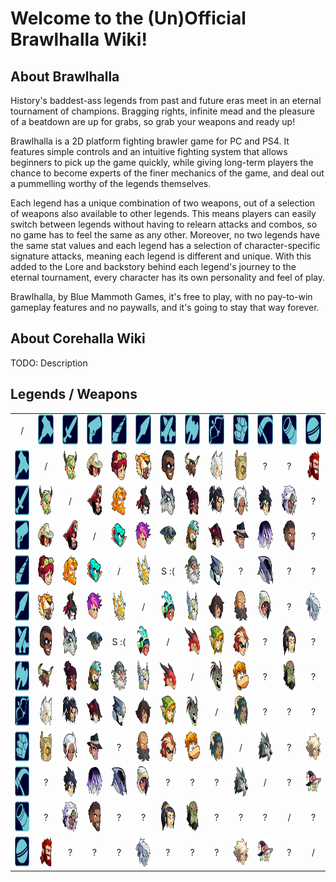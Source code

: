 # Welcome to the (Un)Official Brawlhalla Wiki!

## About Brawlhalla

History's baddest-ass legends from past and future eras meet in an eternal tournament of champions. Bragging rights, infinite mead and the pleasure of a beatdown are up for grabs, so grab your weapons and ready up!<br>

Brawlhalla is a 2D platform fighting brawler game for PC and PS4. It features simple controls and an intuitive fighting system that allows beginners to pick up the game quickly, while giving long-term players the chance to become experts of the finer mechanics of the game, and deal out a pummelling worthy of the legends themselves.<br>

Each legend has a unique combination of two weapons, out of a selection of weapons also available to other legends. This means players can easily switch between legends without having to relearn attacks and combos, so no game has to feel the same as any other. Moreover, no two legends have the same stat values and each legend has a selection of character-specific signature attacks, meaning each legend is different and unique. With this added to the Lore and backstory behind each legend's journey to the eternal tournament, every character has its own personality and feel of play.<br>

Brawlhalla, by Blue Mammoth Games, it's free to play, with no pay-to-win gameplay features and no paywalls, and it's going to stay that way forever.<br>

## About Corehalla Wiki

TODO: Description

## Legends / Weapons

<table style="text-align:center">
    <tr>
        <td>/</td>
        <td><img src="/assets/images/icons/weapons/Hammer.png" alt="Hammer" width="48px" height="48px"></td>
        <td><img src="/assets/images/icons/weapons/Sword.png" alt="Sword" width="48px" height="48px"></td>
        <td><img src="/assets/images/icons/weapons/Blasters.png" alt="Blasters" width="48px" height="48px"></td>
        <td><img src="/assets/images/icons/weapons/Rocket Lance.png" alt="Rocket Lance" width="48px" height="48px"></td>
        <td><img src="/assets/images/icons/weapons/Spear.png" alt="Spear" width="48px" height="48px"></td>
        <td><img src="/assets/images/icons/weapons/Katars.png" alt="Katars" width="48px" height="48px"></td>
        <td><img src="/assets/images/icons/weapons/Axe.png" alt="Axe" width="48px" height="48px"></td>
        <td><img src="/assets/images/icons/weapons/Bow.png" alt="Bow" width="48px" height="48px"></td>
        <td><img src="/assets/images/icons/weapons/Gauntlets.png" alt="Gauntlets" width="48px" height="48px"></td>
        <td><img src="/assets/images/icons/weapons/Scythe.png" alt="ScytheScythe" width="48px" height="48px"></td>
        <td><img src="/assets/images/icons/weapons/Cannon.png" alt="Cannon" width="48px" height="48px"></td>
        <td><img src="/assets/images/icons/weapons/Orb.png" alt="Orb" width="48px" height="48px"></td>
    </tr>
    <tr>
        <td><img src="/assets/images/icons/weapons/Hammer.png" alt="Hammer" width="48px" height="48px"></td>
        <td>/</td>
        <td><img src="/assets/images/icons/legends/bodvar.png" alt="Bodvar" width="48px" height="48px"></td>
        <td><img src="/assets/images/icons/legends/cassidy.png" alt="Cassidy" width="48px" height="48px"></td>
        <td><img src="/assets/images/icons/legends/scarlet.png" alt="Scarlet" width="48px" height="48px"></td>
        <td><img src="/assets/images/icons/legends/gnash.png" alt="Gnash" width="48px" height="48px"></td>
        <td><img src="/assets/images/icons/legends/sentinel.png" alt="Sentinel" width="48px" height="48px"></td>
        <td><img src="/assets/images/icons/legends/teros.png" alt="Teros" width="48px" height="48px"></td>
        <td><img src="/assets/images/icons/legends/yumiko.png" alt="Yumiko" width="48px" height="48px"></td>
        <td><img src="/assets/images/icons/legends/kor.png" alt="Kor" width="48px" height="48px"></td>
        <td>?</td>
        <td>?</td>
        <td><img src="/assets/images/icons/legends/thor.png" alt="Thor" width="48px" height="48px"></td>
    </tr>
    <tr>
        <td><img src="/assets/images/icons/weapons/Sword.png" alt="Sword" width="48px" height="48px"></td>
        <td><img src="/assets/images/icons/legends/bodvar.png" alt="Bodvar" width="48px" height="48px"></td>
        <td>/</td>
        <td><img src="/assets/images/icons/legends/thatch.png" alt="Thatch" width="48px" height="48px"></td>
        <td><img src="/assets/images/icons/legends/sir roland.png" alt="Sir Roland" width="48px" height="48px"></td>
        <td><img src="/assets/images/icons/legends/hattori.png" alt="Hattori" width="48px" height="48px"></td>
        <td><img src="/assets/images/icons/legends/asuri.png" alt="Asuri" width="48px" height="48px"></td>
        <td><img src="/assets/images/icons/legends/jhala.png" alt="Jhala" width="48px" height="48px"></td>
        <td><img src="/assets/images/icons/legends/koji.png" alt="Koji" width="48px" height="48px"></td>
        <td><img src="/assets/images/icons/legends/val.png" alt="Val" width="48px" height="48px"></td>
        <td><img src="/assets/images/icons/legends/jiro.png" alt="Jiro" width="48px" height="48px"></td>
        <td><img src="/assets/images/icons/legends/sidra.png" alt="Sidra" width="48px" height="48px"></td>
        <td>?</td>
    </tr>
    <tr>
        <td><img src="/assets/images/icons/weapons/Blasters.png" alt="Blasters" width="48px" height="48px"></td>
        <td><img src="/assets/images/icons/legends/cassidy.png" alt="Cassidy" width="48px" height="48px"></td>
        <td><img src="/assets/images/icons/legends/thatch.png" alt="Thatch" width="48px" height="48px"></td>
        <td>/</td>
        <td><img src="/assets/images/icons/legends/lord vraxx.png" alt="Lord Vraxx" width="48px" height="48px"></td>
        <td><img src="/assets/images/icons/legends/ada.png" alt="Ada" width="48px" height="48px"></td>
        <td><img src="/assets/images/icons/legends/lucien.png" alt="Lucien" width="48px" height="48px"></td>
        <td><img src="/assets/images/icons/legends/barraza.png" alt="Barraza" width="48px" height="48px"></td>
        <td><img src="/assets/images/icons/legends/diana.png" alt="Diana" width="48px" height="48px"></td>
        <td><img src="/assets/images/icons/legends/cross.png" alt="Cross" width="48px" height="48px"></td>
        <td><img src="/assets/images/icons/legends/nix.png" alt="Nix" width="48px" height="48px"></td>
        <td><img src="/assets/images/icons/legends/isaiah.png" alt="Isaiah" width="48px" height="48px"></td>
        <td>?</td>
    </tr>
    <tr>
        <td><img src="/assets/images/icons/weapons/Rocket Lance.png" alt="Rocket Lance" width="48px" height="48px"></td>
        <td><img src="/assets/images/icons/legends/scarlet.png" alt="Scarlet" width="48px" height="48px"></td>
        <td><img src="/assets/images/icons/legends/sir roland.png" alt="Sir Roland" width="48px" height="48px"></td>
        <td><img src="/assets/images/icons/legends/lord vraxx.png" alt="Lord Vraxx" width="48px" height="48px"></td>
        <td>/</td>
        <td><img src="/assets/images/icons/legends/orion.png" alt="Orion" width="48px" height="48px"></td>
        <td>S :(</td>
        <td><img src="/assets/images/icons/legends/ulgrim.png" alt="Ulgrim" width="48px" height="48px"></td>
        <td><img src="/assets/images/icons/legends/vector.png" alt="Vector" width="48px" height="48px"></td>
        <td>?</td>
        <td><img src="/assets/images/icons/legends/artemis.png" alt="Artemis" width="48px" height="48px"></td>
        <td>?</td>
        <td>?</td>
    </tr>
    <tr>
        <td><img src="/assets/images/icons/weapons/Spear.png" alt="Spear" width="48px" height="48px"></td>
        <td><img src="/assets/images/icons/legends/gnash.png" alt="Gnash" width="48px" height="48px"></td>
        <td><img src="/assets/images/icons/legends/hattori.png" alt="Hattori" width="48px" height="48px"></td>
        <td><img src="/assets/images/icons/legends/ada.png" alt="Ada" width="48px" height="48px"></td>
        <td><img src="/assets/images/icons/legends/orion.png" alt="Orion" width="48px" height="48px"></td>
        <td>/</td>
        <td><img src="/assets/images/icons/legends/queen nai.png" alt="Queen Nai" width="48px" height="48px"></td>
        <td><img src="/assets/images/icons/legends/brynn.png" alt="Brynn" width="48px" height="48px"></td>
        <td><img src="/assets/images/icons/legends/kaya.png" alt="Kaya" width="48px" height="48px"></td>
        <td><img src="/assets/images/icons/legends/wu shang.png" alt="Wu Shang" width="48px" height="48px"></td>
        <td><img src="/assets/images/icons/legends/mirage.png" alt="Mirage" width="48px" height="48px"></td>
        <td>?</td>
        <td><img src="/assets/images/icons/legends/dusk.png" alt="Dusk" width="48px" height="48px"></td>
    </tr>
    <tr>
        <td><img src="/assets/images/icons/weapons/Katars.png" alt="Katars" width="48px" height="48px"></td>
        <td><img src="/assets/images/icons/legends/sentinel.png" alt="Sentinel" width="48px" height="48px"></td>
        <td><img src="/assets/images/icons/legends/asuri.png" alt="Asuri" width="48px" height="48px"></td>
        <td><img src="/assets/images/icons/legends/lucien.png" alt="Lucien" width="48px" height="48px"></td>
        <td>S :(</td>
        <td><img src="/assets/images/icons/legends/queen nai.png" alt="Queen Nai" width="48px" height="48px"></td>
        <td>/</td>
        <td><img src="/assets/images/icons/legends/ragnir.png" alt="Ragnir" width="48px" height="48px"></td>
        <td><img src="/assets/images/icons/legends/ember.png" alt="Ember" width="48px" height="48px"></td>
        <td><img src="/assets/images/icons/legends/caspian.png" alt="Caspian" width="48px" height="48px"></td>
        <td>?</td>
        <td><img src="/assets/images/icons/legends/lin fei.png" alt="Lin Fei" width="48px" height="48px"></td>
        <td>?</td>
    </tr>
    <tr>
        <td><img src="/assets/images/icons/weapons/Axe.png" alt="Axe" width="48px" height="48px"></td>
        <td><img src="/assets/images/icons/legends/teros.png" alt="Teros" width="48px" height="48px"></td>
        <td><img src="/assets/images/icons/legends/jhala.png" alt="Jhala" width="48px" height="48px"></td>
        <td><img src="/assets/images/icons/legends/barraza.png" alt="Barraza" width="48px" height="48px"></td>
        <td><img src="/assets/images/icons/legends/ulgrim.png" alt="Ulgrim" width="48px" height="48px"></td>
        <td><img src="/assets/images/icons/legends/brynn.png" alt="Brynn" width="48px" height="48px"></td>
        <td><img src="/assets/images/icons/legends/ragnir.png" alt="Ragnir" width="48px" height="48px"></td>
        <td>/</td>
        <td><img src="/assets/images/icons/legends/azoth.png" alt="Azoth" width="48px" height="48px"></td>
        <td><img src="/assets/images/icons/legends/rayman.png" alt="Rayman" width="48px" height="48px"></td>
        <td>?</td>
        <td><img src="/assets/images/icons/legends/xull.png" alt="Xull" width="48px" height="48px"></td>
        <td>?</td>
    </tr>
    <tr>
        <td><img src="/assets/images/icons/weapons/Bow.png" alt="Bow" width="48px" height="48px"></td>
        <td><img src="/assets/images/icons/legends/yumiko.png" alt="Yumiko" width="48px" height="48px"></td>
        <td><img src="/assets/images/icons/legends/koji.png" alt="Koji" width="48px" height="48px"></td>
        <td><img src="/assets/images/icons/legends/diana.png" alt="Diana" width="48px" height="48px"></td>
        <td><img src="/assets/images/icons/legends/vector.png" alt="Vector" width="48px" height="48px"></td>
        <td><img src="/assets/images/icons/legends/kaya.png" alt="Kaya" width="48px" height="48px"></td>
        <td><img src="/assets/images/icons/legends/ember.png" alt="Ember" width="48px" height="48px"></td>
        <td><img src="/assets/images/icons/legends/azoth.png" alt="Azoth" width="48px" height="48px"></td>
        <td>/</td>
        <td><img src="/assets/images/icons/legends/zariel.png" alt="Zariel" width="48px" height="48px"></td>
        <td>?</td>
        <td>?</td>
        <td>?</td>
    </tr>
    <tr>
        <td><img src="/assets/images/icons/weapons/Gauntlets.png" alt="Gauntlets" width="48px" height="48px"></td>
        <td><img src="/assets/images/icons/legends/kor.png" alt="Kor" width="48px" height="48px"></td>
        <td><img src="/assets/images/icons/legends/val.png" alt="Val" width="48px" height="48px"></td>
        <td><img src="/assets/images/icons/legends/cross.png" alt="Cross" width="48px" height="48px"></td>
        <td>?</td>
        <td><img src="/assets/images/icons/legends/wu shang.png" alt="Wu Shang" width="48px" height="48px"></td>
        <td><img src="/assets/images/icons/legends/caspian.png" alt="Caspian" width="48px" height="48px"></td>
        <td><img src="/assets/images/icons/legends/rayman.png" alt="Rayman" width="48px" height="48px"></td>
        <td><img src="/assets/images/icons/legends/zariel.png" alt="Zariel" width="48px" height="48px"></td>
        <td>/</td>
        <td><img src="/assets/images/icons/legends/mordex.png" alt="Mordex" width="48px" height="48px"></td>
        <td>?</td>
        <td><img src="/assets/images/icons/legends/petra.png" alt="Petra" width="48px" height="48px"></td>
    </tr>
    <tr>
        <td><img src="/assets/images/icons/weapons/Scythe.png" alt="Scythe" width="48px" height="48px"></td>
        <td>?</td>
        <td><img src="/assets/images/icons/legends/jiro.png" alt="Jiro" width="48px" height="48px"></td>
        <td><img src="/assets/images/icons/legends/nix.png" alt="Nix" width="48px" height="48px"></td>
        <td><img src="/assets/images/icons/legends/artemis.png" alt="Artemis" width="48px" height="48px"></td>
        <td><img src="/assets/images/icons/legends/mirage.png" alt="Mirage" width="48px" height="48px"></td>
        <td>?</td>
        <td>?</td>
        <td>?</td>
        <td><img src="/assets/images/icons/legends/mordex.png" alt="Mordex" width="48px" height="48px"></td>
        <td>/</td>
        <td>?</td>
        <td><img src="/assets/images/icons/legends/fait.png" alt="Fait" width="48px" height="48px"></td>
    </tr>
    <tr>
        <td><img src="/assets/images/icons/weapons/Cannon.png" alt="Cannon" width="48px" height="48px"></td>
        <td>?</td>
        <td><img src="/assets/images/icons/legends/sidra.png" alt="Sidra" width="48px" height="48px"></td>
        <td><img src="/assets/images/icons/legends/isaiah.png" alt="Isaiah" width="48px" height="48px"></td>
        <td>?</td>
        <td>?</td>
        <td><img src="/assets/images/icons/legends/lin fei.png" alt="Lin Fei" width="48px" height="48px"></td>
        <td><img src="/assets/images/icons/legends/xull.png" alt="Xull" width="48px" height="48px"></td>
        <td>?</td>
        <td>?</td>
        <td>?</td>
        <td>/</td>
        <td>?</td>
    </tr>
    <tr>
        <td><img src="/assets/images/icons/weapons/Orb.png" alt="Orb" width="48px" height="48px"></td>
        <td><img src="/assets/images/icons/legends/thor.png" alt="Thor" width="48px" height="48px"></td>
        <td>?</td>
        <td>?</td>
        <td>?</td>
        <td><img src="/assets/images/icons/legends/dusk.png" alt="Dusk" width="48px" height="48px"></td>
        <td>?</td>
        <td>?</td>
        <td>?</td>
        <td><img src="/assets/images/icons/legends/petra.png" alt="Petra" width="48px" height="48px"></td>
        <td><img src="/assets/images/icons/legends/fait.png" alt="Fait" width="48px" height="48px"></td>
        <td>?</td>
        <td>/</td>
    </tr>
</table>